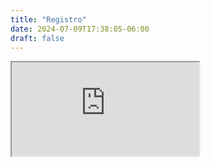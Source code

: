 ```yaml
---
title: "Registro"
date: 2024-07-09T17:38:05-06:00
draft: false
---
```


<div class="embed-responsive embed-responsive-16by9 h-100">
  <iframe class="" src="https://lu.ma/embed/event/evt-DR3qs9kMp82PEst/simple" allowfullscreen>
  </iframe>
</div>
